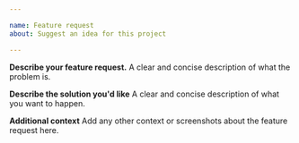 ```yaml
---

name: Feature request
about: Suggest an idea for this project

---
```


**Describe your feature request.**
A clear and concise description of what the problem is. 

**Describe the solution you'd like**
A clear and concise description of what you want to happen.

**Additional context**
Add any other context or screenshots about the feature request here.
